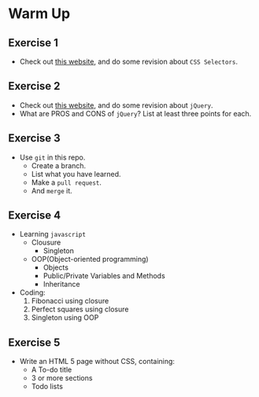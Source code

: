# Warm Up 

## Exercise 1
+ Check out [this website](http://flukeout.github.io), and do some revision about `CSS Selectors`.

## Exercise 2
+ Check out [this website](http://jqexercise.droppages.com), and do some revision about `jQuery`.
+ What are PROS and CONS of  `jQuery`? List at least three points for each.

## Exercise 3
+ Use `git` in this repo.
	+ Create a branch.
	+ List what you have learned.
	+ Make a `pull request`.
	+ And `merge` it.

## Exercise 4
+ Learning `javascript`
	+ Clousure
		+ Singleton
	+ OOP(Object-oriented programming)
		+ Objects
		+ Public/Private Variables and Methods
		+ Inheritance
+ Coding:
	1. Fibonacci using closure
	2. Perfect squares using closure
	3. Singleton using OOP

## Exercise 5
+ Write an HTML 5 page without CSS, containing:
	+ A To-do title
	+ 3 or more sections
	+ Todo lists